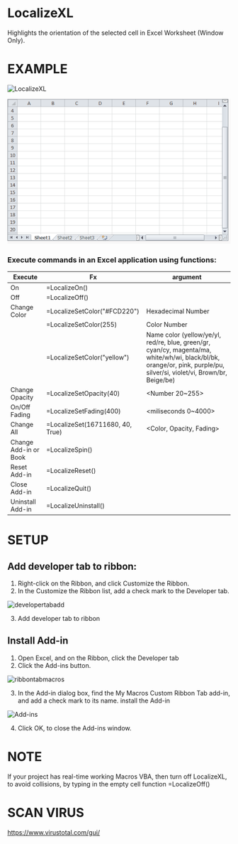 # LocalizeXL
Highlights the orientation of the selected cell in Excel Worksheet (Window  Only).

# EXAMPLE

![LocalizeXL](https://user-images.githubusercontent.com/58664571/110070199-082dd380-7dac-11eb-8b9e-06707ddad1b8.gif)

![LocalizeXL](https://github.com/SanbiVN/LocalizeXL/blob/main/test/vba%20localize%20style.gif)

### Execute commands in an Excel application using functions:

Execute | Fx | argument
---|---|---
On |	=LocalizeOn()	|
Off | =LocalizeOff() |
| Change Color | =LocalizeSetColor("#FCD220") | Hexadecimal Number
|  | =LocalizeSetColor(255)	| Color Number
|  | =LocalizeSetColor("yellow")	| Name color (yellow/ye/yl, red/re, blue, green/gr, cyan/cy, magenta/ma, white/wh/wi, black/bl/bk, orange/or, pink, purple/pu, silver/si, violet/vi, Brown/br, Beige/be)
Change Opacity | =LocalizeSetOpacity(40)	| <Number 20~255>
On/Off Fading |	=LocalizeSetFading(400) |	<miliseconds 0~4000>
Change All |	=LocalizeSet(16711680, 40, True)	| <Color, Opacity, Fading>
Change Add-in or Book |	=LocalizeSpin() |
Reset Add-in |	=LocalizeReset() |
Close Add-in |	=LocalizeQuit()	|
Uninstall Add-in |	=LocalizeUninstall()	|

# SETUP

## Add developer tab to ribbon:
1. Right-click on the Ribbon, and click Customize the Ribbon.
2. In the Customize the Ribbon list, add a check mark to the Developer tab.

![developertabadd](https://user-images.githubusercontent.com/58664571/110081294-4d5b0100-7dbe-11eb-814b-946de593dc11.png)

3. Add developer tab to ribbon

## Install Add-in
1. Open Excel, and on the Ribbon, click the Developer tab
2. Click the Add-ins button.

![ribbontabmacros](https://user-images.githubusercontent.com/58664571/110081583-b773a600-7dbe-11eb-81f4-8958c2999e31.png)

3. In the Add-in dialog box, find the My Macros Custom Ribbon Tab add-in, and add a check mark to its name.
install the Add-in

![Add-ins](https://user-images.githubusercontent.com/58664571/110081743-f73a8d80-7dbe-11eb-89c0-fc136b9573eb.jpg)

4. Click OK, to close the Add-ins window.

# NOTE
If your project has real-time working Macros VBA, then turn off LocalizeXL, to avoid collisions, by typing in the empty cell function =LocalizeOff()

# SCAN VIRUS
https://www.virustotal.com/gui/

